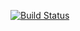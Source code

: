 [![Build Status](https://travis-ci.org/malexkiy/lab08.svg?branch=master)](https://travis-ci.org/malexkiy/lab08)
